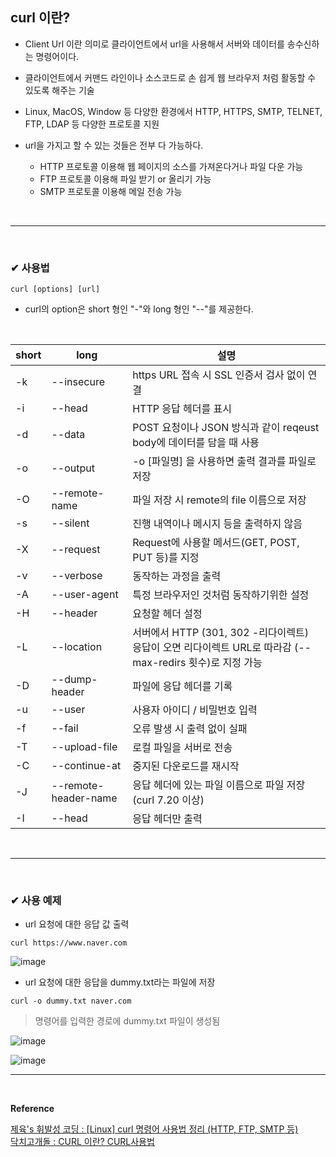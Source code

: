 ## curl 이란?
- Client Url 이란 의미로 클라이언트에서 url을 사용해서 서버와 데이터를 송수신하는 명령어이다.

- 클라이언트에서 커맨드 라인이나 소스코드로 손 쉽게 웹 브라우저 처럼 활동할 수 있도록 해주는 기술

- Linux, MacOS, Window 등 다양한 환경에서 HTTP, HTTPS, SMTP, TELNET, FTP, LDAP 등 다양한 프로토콜 지원

- url을 가지고 할 수 있는 것들은 전부 다 가능하다.
  - HTTP 프로토콜 이용해 웹 페이지의 소스를 가져온다거나 파일 다운 가능
  - FTP 프로토콜 이용해 파일 받기 or 올리기 가능
  - SMTP 프로토콜 이용해 메일 전송 가능
<br>
<hr>
<br>

### ✔ 사용법
```
curl [options] [url]
```
- curl의 option은 short 형인 "-"와 long 형인 "--"를 제공한다.
<br>

| short | long | 설명 |
|---|---|---|
| -k | --insecure | https URL 접속 시 SSL 인증서 검사 없이 연결 |
| -i | --head | HTTP 응답 헤더를 표시 |
| -d | --data | POST 요청이나 JSON 방식과 같이 reqeust body에 데이터를 담을 때 사용 |
| -o | --output | -o [파일명] 을 사용하면 출력 결과를 파일로 저장 |
| -O | --remote-name | 파일 저장 시 remote의 file 이름으로 저장 |
| -s | --silent | 진행 내역이나 메시지 등을 출력하지 않음 |
| -X | --request | Request에 사용할 메서드(GET, POST, PUT 등)를 지정 |
| -v | --verbose | 동작하는 과정을 출력 |
| -A | --user-agent | 특정 브라우저인 것처럼 동작하기위한 설정 |
| -H | --header | 요청할 헤더 설정 |
| -L | --location | 서버에서 HTTP (301, 302 -리다이렉트) 응답이 오면 리다이렉트 URL로 따라감 (--max-redirs 횟수)로 지정 가능  |
| -D | --dump-header<file> | 파일에 응답 헤더를 기록 |
| -u | --user | 사용자 아이디 / 비밀번호 입력 |
| -f | --fail | 오류 발생 시 출력 없이 실패 |
| -T | --upload-file | 로컬 파일을 서버로 전송 |
| -C | --continue-at | 중지된 다운로드를 재시작 |
| -J | --remote-header-name | 응답 헤더에 있는 파일 이름으로 파일 저장 (curl 7.20 이상) |
| -I | --head | 응답 헤더만 출력 |
<br>
<hr>
<br>

### ✔ 사용 예제
- url 요청에 대한 응답 값 출력

```
curl https://www.naver.com
```

![image](https://github.com/yejun95/Today-I-Learned/assets/121341413/b120d686-e228-4ac7-b656-c2349339c7fa)
<br>

- url 요청에 대한 응답을 dummy.txt라는 파일에 저장

```
curl -o dummy.txt naver.com
```
> 명령어를 입력한 경로에 dummy.txt 파일이 생성됨

![image](https://github.com/yejun95/Today-I-Learned/assets/121341413/ca621449-de84-4fbd-81b4-af39b4cca21b)

![image](https://github.com/yejun95/Today-I-Learned/assets/121341413/2d5736a9-1795-468c-97b0-8938e5a2ae3b)
<br>
<hr>
<br>

**Reference**<br>

[제육's 휘발성 코딩 : [Linux] curl 명령어 사용법 정리 (HTTP, FTP, SMTP 등)](https://sasca37.tistory.com/279)<br>
[닥치고개돌 : CURL 이란? CURL사용법](https://shutcoding.tistory.com/entry/CURL-%EC%9D%B4%EB%9E%80-CURL%EC%82%AC%EC%9A%A9%EB%B2%95)
